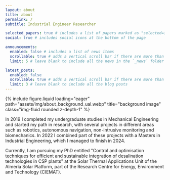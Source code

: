 ```yaml
---
layout: about
title: about
permalink: /
subtitle: Industrial Engineer Researcher

selected_papers: true # includes a list of papers marked as "selected={true}"
social: true # includes social icons at the bottom of the page

announcements:
  enabled: false # includes a list of news items
  scrollable: true # adds a vertical scroll bar if there are more than 3 news items
  limit: 5 # leave blank to include all the news in the `_news` folder

latest_posts:
  enabled: false
  scrollable: true # adds a vertical scroll bar if there are more than 3 new posts items
  limit: 3 # leave blank to include all the blog posts
---
```


<div class="row">
    <div class="col-sm mt-3 mt-md-0">
        {% include figure.liquid loading="eager" path="assets/img/about_background_ual.webp" title="background image" class="img-fluid rounded z-depth-1" %}
    </div>
</div>

In 2019 I completed my undergraduate studies in Mechanical Engineering and started my path in research, with several projects in different areas such as robotics, autonomous navigation, non-intrusive monitoring and biomechanics. In 2022 I combined part of these projects with a Masters in Industrial Engineering, which I managed to finish in 2024.

Currently, I am pursuing my PhD entitled "Control and optimisation techniques for efficient and sustainable integration of desalination technologies in CSP plants" at the Solar Thermal Applications Unit of the Almería Solar Platform, part of the Research Centre for Energy, Environment and Technology (CIEMAT).
